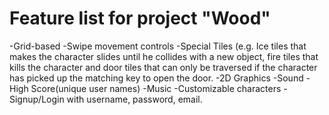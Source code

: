 Feature list for project "Wood"
===============================

-Grid-based 
-Swipe movement controls 
-Special Tiles (e.g. Ice tiles that makes the character slides until he collides with a new object, fire tiles that kills the character and door tiles that can only be traversed if the character has picked up the matching key to open the door.
-2D Graphics
-Sound
-High Score(unique user names)
-Music
-Customizable characters
-Signup/Login with username, password, email.

